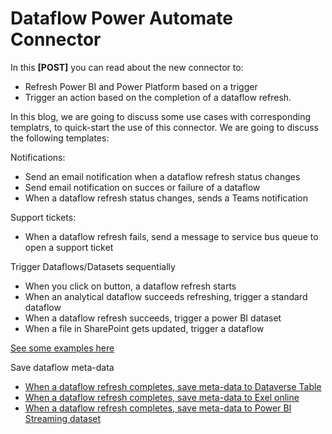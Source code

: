 # Dataflow Power Automate Connector 
In this **[POST]** you can read about the new connector to:
* Refresh Power BI and Power Platform based on a trigger
* Trigger an action based on the completion of a dataflow refresh.

In this blog, we are going to discuss some use cases with corresponding templatrs, to quick-start the use of this connector. We are going to discuss the following templates:

Notifications:
* Send an email notification when a dataflow refresh status changes
* Send email notification on succes or failure of a dataflow
* When a dataflow refresh status changes, sends a Teams notification

Support tickets:
* When a dataflow refresh fails, send a message to service bus queue to open a support ticket


Trigger Dataflows/Datasets sequentially
* When you click on button, a dataflow refresh starts
* When an analytical dataflow succeeds refreshing, trigger a standard dataflow
* When a dataflow refresh succeeds, trigger a power BI dataset
* When a file in SharePoint gets updated, trigger a dataflow

[See some examples here](https://miquelladeboer.github.io/dataflowdiagnostics/all_dataflow_templates.html)

Save dataflow meta-data
* [When a dataflow refresh completes, save meta-data to Dataverse Table](https://miquelladeboer.github.io/dataflowdiagnostics/dataflow_monitoring_with_data_in_dataverse.html)
* [When a dataflow refresh completes, save meta-data to Exel online](https://miquelladeboer.github.io/dataflowdiagnostics/dataflow_monitoring_with_excel.html)
* [When a dataflow refresh completes, save meta-data to Power BI Streaming dataset](https://miquelladeboer.github.io/dataflowdiagnostics/dataflow_monitoring_with_powerbi_streaming_dataset.html)

